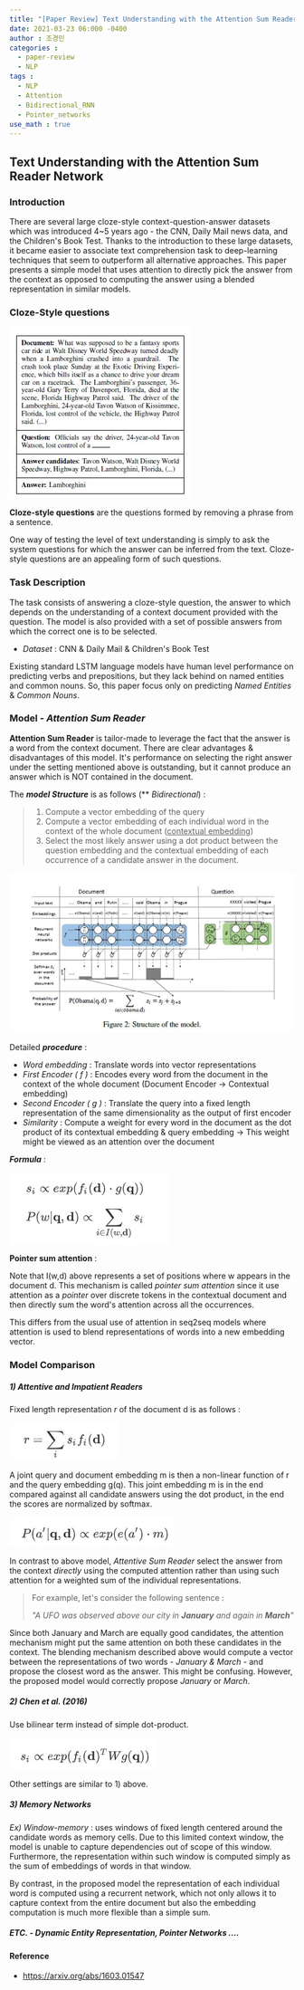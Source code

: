 ```yaml
---
title: "[Paper Review] Text Understanding with the Attention Sum Reader Network"
date: 2021-03-23 06:000 -0400
author : 조경민
categories :
  - paper-review
  - NLP
tags :
  - NLP
  - Attention
  - Bidirectional_RNN
  - Pointer_networks
use_math : true
---
```


## Text Understanding with the Attention Sum Reader Network



### Introduction

There are several large cloze-style context-question-answer datasets which was introduced 4~5 years ago - the CNN, Daily Mail news data, and the Children's Book Test. Thanks to the introduction to these large datasets, it became easier to associate text comprehension task to deep-learning techniques that seem to outperform all alternative approaches. This paper presents a simple model that uses attention to directly pick the answer from the context as opposed to computing the answer using a blended representation in similar models.



### Cloze-Style questions

![2021-03-23-cloze_style](/assets/2021-03-23-cloze_style.jpg)  

**Cloze-style questions** are the questions formed by removing a phrase from a sentence.

One way of testing the level of text understanding is simply to ask the system questions for which the answer can be inferred from the text. Cloze-style questions are an appealing form of such questions.



### Task Description

The task consists of answering a cloze-style question, the answer to which depends on the understanding of a context document provided with the question. The model is also provided with a set of possible answers from which the correct one is to be selected.

- _Dataset_ : CNN & Daily Mail & Children's Book Test

Existing standard LSTM language models have human level performance on predicting verbs and prepositions, but they lack behind on named entities and common nouns. So, this paper focus only on predicting _Named Entities_ & _Common Nouns_.



### Model - _Attention Sum Reader_

**Attention Sum Reader** is tailor-made to leverage the fact that the answer is a word from the context document. There are clear advantages & disadvantages of this model. It's performance on selecting the right answer under the setting mentioned above is outstanding, but it cannot produce an answer which is NOT contained in the document.

The _**model Structure**_ is as follows (** _Bidirectional_) :

> 1. Compute a vector embedding of the query
> 2. Compute a vector embedding of each individual word in the context of the whole document (<u>contextual embedding</u>)
> 3. Select the most likely answer using a dot product between the question embedding and the contextual embedding of each occurrence of a candidate answer in the document.

![2021-03-23-structure](/assets/2021-03-23-structure.jpg)  

Detailed **_procedure_** :

- _Word embedding_ : Translate words into vector representations
- _First Encoder ( f )_ : Encodes every word from the document in the context of the whole document (Document Encoder -> Contextual embedding)
- _Second Encoder ( g )_ : Translate the query into a fixed length representation of the same dimensionality as the output of first encoder
- _Similarity_ : Compute a weight for every word in the document as the dot product of its contextual embedding & query embedding -> This weight might be viewed as an attention over the document





_**Formula**_ :

![2021-03-23-eq1](/assets/2021-03-23-eq1.jpg)  

**Pointer sum attention** :

Note that I(w,d) above represents a set of positions where w appears in the document d. This mechanism is called _pointer sum attention_ since it use attention as a _pointer_ over discrete tokens in the contextual document and then directly sum the word's attention across all the occurrences.

This differs from the usual use of attention in seq2seq models where attention is used to blend representations of words into a new embedding vector.



### Model Comparison

##### 1) Attentive and Impatient Readers

Fixed length representation _r_ of the document d is as follows :

![2021-03-23-eq2](/assets/2021-03-23-eq2.jpg)  

A joint query and document embedding m is then a non-linear function of r and the query embedding g(q). This joint embedding m is in the end compared against all candidate answers using the dot product, in the end the scores are normalized by softmax.

![2021-03-23-eq3](/assets/2021-03-23-eq3.jpg)  

In contrast to above model, _Attentive Sum Reader_ select the answer from the context _directly_ using the computed attention rather than using such attention for a weighted sum of the individual representations.

> For example, let's consider the following sentence :
>
> _"A UFO was observed above our city in **January** and again in **March**"_

Since both January and March are equally good candidates, the attention mechanism might put the same attention on both these candidates in the context. The blending mechanism described above would compute a vector between the representations of two words - _January & March_ - and propose the closest word as the answer. This might be confusing. However, the proposed model would correctly propose _January_ or _March_.



##### 2) Chen et al. (2016)

Use bilinear term instead of simple dot-product.

![2021-03-23-eq4](/assets/2021-03-23-eq4.jpg)  

Other settings are similar to 1) above.



##### 3) Memory Networks

_Ex) Window-memory_ : uses windows of fixed length centered around the candidate words as memory cells. Due to this limited context window, the model is unable to capture dependencies out of scope of this window. Furthermore, the representation within such window is computed simply as the sum of embeddings of words in that window.

By contrast, in the proposed model the representation of each individual word is computed using a recurrent network, which not only allows it to capture context from the entire document but also the embedding computation is much more flexible than a simple sum.



##### ETC. - Dynamic Entity Representation, Pointer Networks ....





#### Reference

- https://arxiv.org/abs/1603.01547
